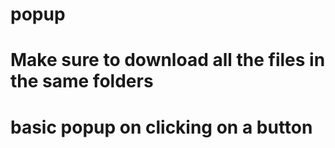 # popup
# Make sure to download all the files in the same folders 
# basic popup on clicking on a button 
